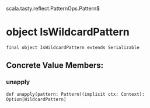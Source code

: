 scala.tasty.reflect.PatternOps.Pattern$
# object IsWildcardPattern

<pre><code class="language-scala" >final object IsWildcardPattern extends Serializable</pre></code>
## Concrete Value Members:
### unapply
<pre><code class="language-scala" >def unapply(pattern: Pattern)(implicit ctx: Context): Option[WildcardPattern]</pre></code>

